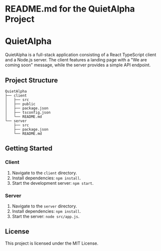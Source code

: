 # README.md for the QuietAlpha Project

# QuietAlpha

QuietAlpha is a full-stack application consisting of a React TypeScript client and a Node.js server. The client features a landing page with a "We are coming soon" message, while the server provides a simple API endpoint.

## Project Structure

```
QuietAlpha
├── client
│   ├── src
│   ├── public
│   ├── package.json
│   ├── tsconfig.json
│   └── README.md
└── server
    ├── src
    ├── package.json
    └── README.md
```

## Getting Started

### Client

1. Navigate to the `client` directory.
2. Install dependencies: `npm install`.
3. Start the development server: `npm start`.

### Server

1. Navigate to the `server` directory.
2. Install dependencies: `npm install`.
3. Start the server: `node src/app.js`.

## License

This project is licensed under the MIT License.